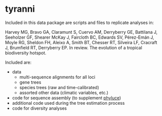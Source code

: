# tyranni

Included in this data package are scripts and files to replicate analyses in:

Harvey MG, Bravo GA, Claramunt S, Cuervo AM, Derryberry GE, Battilana J, Seeholzer GF, Shearer McKay J, Faircloth BC, Edwards SV, Pérez-Emán J, Moyle RG, Sheldon FH, Aleixo A, Smith BT, Chesser RT, Silveira LF, Cracraft J, Brumfield RT, Derryberry EP. In review. The evolution of a tropical biodiversity hotspot.

Included are:

- data
    - multi-sequence alignments for all loci
    - gene trees 
    - species trees (raw and time-calibrated)
    - assorted other data (climatic variables, etc.)
- code for sequence assembly (to supplement <a href="https://phyluce.readthedocs.io/en/latest/index.html" target="_blank">phyluce</a>)
- additional code used during the tree estimation process
- code for diversity analyses
